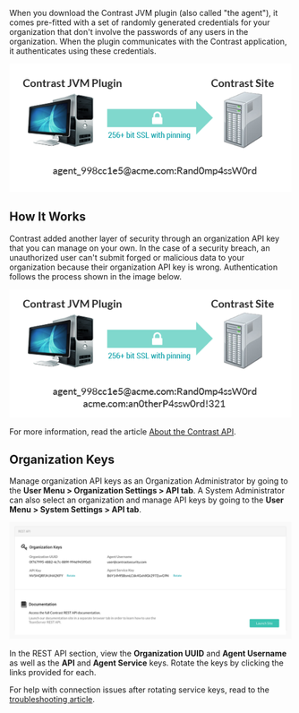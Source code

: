 <!--
title: "Security API Keys"
description: "About article for the API Keys"
tags: "Admin system settings security API keys configuration"
-->

When you download the Contrast JVM plugin (also called "the agent"), it comes pre-fitted with a set of randomly generated credentials for your organization that don't involve the passwords of any users in the organization. When the plugin communicates with the Contrast application, it authenticates using these credentials. 
 
<a href="assets/images/API-credentials-1.png" rel="lightbox" title="Default authentication"><img class="thumbnail" src="assets/images/API-credentials-1.png"/></a>

## How It Works 

Contrast added another layer of security through an organization API key that you can manage on your own. In the case of a security breach, an unauthorized user can't submit forged or malicious data to your organization because their organization API key is wrong. Authentication follows the process shown in the image below.

<a href="assets/images/API-credentials-2.png" rel="lightbox" title="Organizational API key"><img class="thumbnail" src="assets/images/API-credentials-2.png"/></a>

For more information, read the article [About the Contrast API](tools-about.html#api-about). 

## Organization Keys

Manage organization API keys as an Organization Administrator by going to the **User Menu > Organization Settings > API tab**. A System Administrator can also select an organization and manage API keys by going to the **User Menu > System Settings > API tab**. 

<a href="assets/images/Org-settings-api-keys.png" rel="lightbox" title="Manage API keys in Organization Settings"><img class="thumbnail" src="assets/images/Org-settings-api-keys.png"/></a>

In the REST API section, view the **Organization UUID** and **Agent Username** as well as the **API** and **Agent Service** keys. Rotate the keys by clicking the links provided for each. 

For help with connection issues after rotating service keys, read to the [troubleshooting article](troubleshooting-auth.html#keys). 
